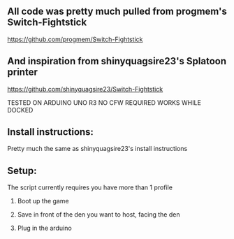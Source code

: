 ## All code was pretty much pulled from progmem's Switch-Fightstick
https://github.com/progmem/Switch-Fightstick

## And inspiration from shinyquagsire23's Splatoon printer
https://github.com/shinyquagsire23/Switch-Fightstick

TESTED ON ARDUINO UNO R3
NO CFW REQUIRED
WORKS WHILE DOCKED

## Install instructions:
Pretty much the same as shinyquagsire23's install instructions

## Setup:
The script currently requires you have more than 1 profile

1) Boot up the game

2) Save in front of the den you want to host, facing the den

3) Plug in the arduino
